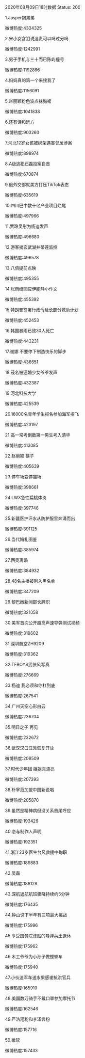 2020年08月09日18时数据
Status: 200

1.Jasper抱弟弟

微博热度:4334325

2.宋小女含泪说追责可以吗过分吗

微博热度:1242991

3.男子手机与三十而已陈屿撞号

微博热度:1192866

4.妈妈真的第一个来接我了

微博热度:1156091

5.赵丽颖粉色波点抹胸裙

微博热度:1041838

6.还有诗和远方

微博热度:903260

7.河北12岁女孩被绑架遇害邻居涉案

微博热度:898974

8.A级逃犯石磊投案自首

微博热度:670874

9.俄外交部就美方打压TikTok表态

微博热度:635619

10.四川巴中数十亿产业项目烂尾

微博热度:497966

11.贾玲吴彤为杨迪发声

微博热度:496680

12.游客摘玄武湖并蒂莲监控

微博热度:496578

13.八佰提前点映

微博热度:495355

14.张雨绮回应伊能静小作文

微博热度:455392

15.特朗普签署行政令延长部分救助计划

微博热度:452453

16.韩国暴雨已致30人死亡

微博热度:443231

17.谢娜 不要停下制造快乐的脚步

微博热度:436651

18.茂名被逼婚少女爷爷发声

微博热度:432387

19.河北科技大学

微博热度:425539

20.16000名青年学生报名参加海军招飞

微博热度:423197

21.高一常考倒数第一男生考入清华

微博热度:413085

22.赵丽颖 筷子

微博热度:405639

23.停车场变停猫场

微博热度:398661

24.LWX急性扁桃体炎

微博热度:397746

25.新疆医护汗水从防护服里奔涌而出

微博热度:391125

26.当代婚礼图鉴

微博热度:385974

27.西奥离婚

微博热度:384932

28.48名主播被列入黑名单

微博热度:347209

29.黎巴嫩新闻部长辞职

微博热度:321058

30.美军首次公开超高声速导弹测试视频

微博热度:319602

31.深圳航空ZH9209

微博热度:319362

32.TFBOYS武侠风写真

微博热度:276669

33.杨迪 我必须和你杠到底

微博热度:267541

34.广州天空心形白云

微博热度:236704

35.明日之子 再见

微博热度:232672

36.武汉汉口江滩恢复开放

微博热度:209509

37.时代少年团 姐姐真漂亮

微博热度:207393

38.朴宰范加盟中国新说唱

微博热度:205870

39.虽然是精神病但没关系首尾呼应

微博热度:193426

40.恋与制作人声明

微博热度:192351

41.浙江23岁医生台风救援中殉职

微博热度:189883

42.吴磊

微博热度:188128

43.深航返航航班骤降持续约5分钟

微博热度:176435

44.钟山说下半年有三项最大挑战

微博热度:175996

45.享受国务院津贴的导弹兵王退休

微博热度:175962

46.木工爷爷为小孙子做螳螂车

微博热度:175940

47.小伙追军车送水果感谢抗洪官兵

微博热度:165910

48.美国数万骑手不戴口罩参加摩托节

微博热度:162546

49.严浩翔粉和李泽言粉

微博热度:157716

50.微软

微博热度:157433

